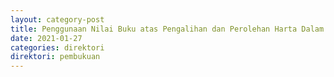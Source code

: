 ```yaml
---
layout: category-post
title: Penggunaan Nilai Buku atas Pengalihan dan Perolehan Harta Dalam Rangka Penggabungan, Peleburan, Pemekaran, atau Pengambilalihan Usaha
date: 2021-01-27
categories: direktori
direktori: pembukuan
---
```

